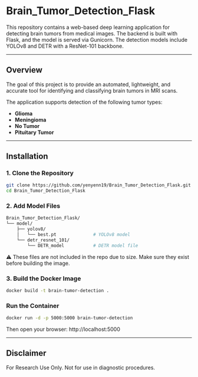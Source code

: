 # Brain_Tumor_Detection_Flask
This repository contains a web-based deep learning application for detecting brain tumors from medical images. The backend is built with Flask, and the model is served via Gunicorn. The detection models include YOLOv8 and DETR with a ResNet-101 backbone.

---
## Overview

The goal of this project is to provide an automated, lightweight, and accurate tool for identifying and classifying brain tumors in MRI scans.

The application supports detection of the following tumor types:

- **Glioma**
- **Meningioma**
- **No Tumor**
- **Pituitary Tumor**

---

## Installation
### 1. Clone the Repository

```bash
git clone https://github.com/yenyenn19/Brain_Tumor_Detection_Flask.git
cd Brain_Tumor_Detection_Flask
```

### 2. Add Model Files

```bash
Brain_Tumor_Detection_Flask/
└── model/
    ├── yolov8/
    │   └── best.pt              # YOLOv8 model
    └── detr_resnet_101/
        └── DETR_model           # DETR model file
```
⚠️ These files are not included in the repo due to size. Make sure they exist before building the image.

### 3. Build the Docker Image

```bash
docker build -t brain-tumor-detection .
```

### Run the Container

```bash
docker run -d -p 5000:5000 brain-tumor-detection
```
Then open your browser: http://localhost:5000

---
## Disclaimer
For Research Use Only. Not for use in diagnostic procedures.




